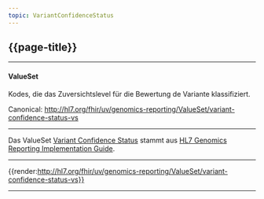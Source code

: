 ```yaml
---
topic: VariantConfidenceStatus
---
```


## {{page-title}}

---

#### ValueSet

Kodes, die das Zuversichtslevel für die Bewertung de Variante klassifiziert.

Canonical: http://hl7.org/fhir/uv/genomics-reporting/ValueSet/variant-confidence-status-vs

---

Das ValueSet [Variant Confidence Status](http://hl7.org/fhir/uv/genomics-reporting/STU3/ValueSet-variant-confidence-status-vs.html) stammt aus [HL7 Genomics Reporting Implementation Guide](http://hl7.org/fhir/uv/genomics-reporting/STU3/).

---

{{render:http://hl7.org/fhir/uv/genomics-reporting/ValueSet/variant-confidence-status-vs}}

---